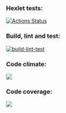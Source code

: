 ### Hexlet tests:
[![Actions Status](https://github.com/artemBeletzky/python-project-50/workflows/hexlet-check/badge.svg)](https://github.com/artemBeletzky/python-project-50/actions)

### Build, lint and test:
[![build-lint-test](https://github.com/artemBeletzky/python-project-50/actions/workflows/ci.yml/badge.svg)](https://github.com/artemBeletzky/python-project-50/actions/workflows/ci.yml)

### Code climate: 
<a href="https://codeclimate.com/github/artemBeletzky/python-project-50/maintainability"><img src="https://api.codeclimate.com/v1/badges/f91d91ac1599e8defe33/maintainability" /></a>

### Code coverage:
<a href="https://codeclimate.com/github/artemBeletzky/python-project-50/test_coverage"><img src="https://api.codeclimate.com/v1/badges/f91d91ac1599e8defe33/test_coverage" /></a>